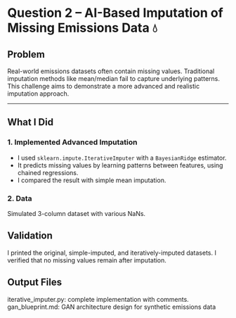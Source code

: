 # Question 2 – AI-Based Imputation of Missing Emissions Data 💧

## Problem
Real-world emissions datasets often contain missing values. Traditional imputation methods like mean/median fail to capture underlying patterns. 
This challenge aims to demonstrate a more advanced and realistic imputation approach.

---

## What I Did

### 1. Implemented Advanced Imputation
- I used `sklearn.impute.IterativeImputer` with a `BayesianRidge` estimator.
- It predicts missing values by learning patterns between features, using chained regressions.
- I compared the result with simple mean imputation.

### 2. Data
Simulated 3-column dataset with various NaNs.



## Validation
I printed the original, simple-imputed, and iteratively-imputed datasets.
I verified that no missing values remain after imputation.

## Output Files
iterative_imputer.py: complete implementation with comments.
gan_blueprint.md: GAN architecture design for synthetic emissions data

